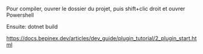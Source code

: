 Pour compiler, ouvrer le dossier du projet, puis shift+clic droit et ouvrer Powershell

Ensuite: dotnet build

https://docs.bepinex.dev/articles/dev_guide/plugin_tutorial/2_plugin_start.html

